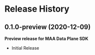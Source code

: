 # Release History

## 0.1.0-preview (2020-12-09)

**Preview release for MAA Data Plane SDK**

  - Initial Release

